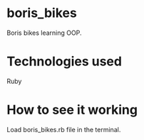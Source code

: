 boris_bikes
===========
Boris bikes learning OOP.

Technologies used
===========
Ruby

How to see it working
===========
Load boris_bikes.rb file in the terminal.